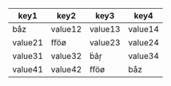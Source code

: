  | key1 | key2 | key3 | key4 | 
 |--- | --- | --- | --- | 
 | båz | value12 | value13 | value14 | 
 | value21 | ﬀöø | value23 | value24 | 
 | value31 | value32 | ḃâŗ | value34 | 
 | value41 | value42 | ﬀöø | båz | 
